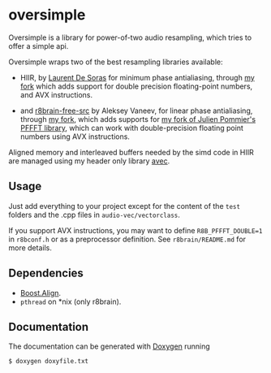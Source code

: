# oversimple

Oversimple is a library for power-of-two audio resampling, which tries to offer a simple api.

Oversimple wraps two of the best resampling libraries available: 

- HIIR, by [Laurent De Soras](http://ldesoras.free.fr/) for minimum phase antialiasing, through [my fork](https://github.com/unevens/hiir) which adds support for double precision floating-point numbers, and AVX instructions.

- and [r8brain-free-src](https://github.com/avaneev/r8brain-free-src) by Aleksey Vaneev, for linear phase antialiasing, through [my fork](https://github.com/unevens/r8brain/tree/include), which adds supports for [my fork of Julien Pommier's PFFFT library](https://github.com/unevens/pffft), which can work with double-precision floating point numbers using AVX instructions.

Aligned memory and interleaved buffers needed by the simd code in HIIR are managed using my header only library [avec](https://github.com/unevens/avec).

## Usage

Just add everything to your project except for the content of the `test` folders and the .cpp files in `audio-vec/vectorclass`.

If you support AVX instructions, you may want to define `R8B_PFFFT_DOUBLE=1` in `r8bconf.h` or as a preprocessor definition. See `r8brain/README.md` for more details.

## Dependencies

- [Boost.Align](https://www.boost.org/doc/libs/1_71_0/doc/html/align.html).
- `pthread` on *nix (only r8brain).

## Documentation

The documentation can be generated with [Doxygen](http://doxygen.nl/) running

```bash
$ doxygen doxyfile.txt
```
